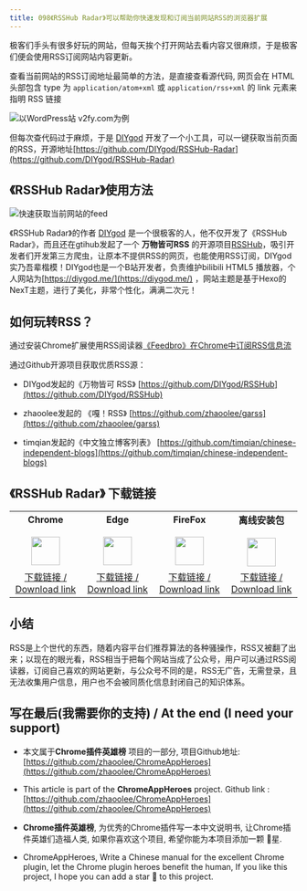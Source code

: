 ```yaml
---
title: 098《RSSHub Radar》可以帮助你快速发现和订阅当前网站RSS的浏览器扩展
---
```




极客们手头有很多好玩的网站，但每天挨个打开网站去看内容又很麻烦，于是极客们便会使用RSS订阅网站内容更新。



查看当前网站的RSS订阅地址最简单的方法，是直接查看源代码,  网页会在 HTML 头部包含 type 为 `application/atom+xml` 或 `application/rss+xml` 的 link 元素来指明 RSS 链接

![以WordPress站 v2fy.com为例](https://cdn.fangyuanxiaozhan.com/assets/1614734878013sTpHGB81.png)



但每次查代码过于麻烦，于是 [DIYgod](https://github.com/DIYgod/) 开发了一个小工具，可以一键获取当前页面的RSS，开源地址[https://github.com/DIYgod/RSSHub-Radar](https://github.com/DIYgod/RSSHub-Radar)



## 《RSSHub Radar》使用方法



![快速获取当前网站的feed](https://cdn.fangyuanxiaozhan.com/assets/1614735419622dCSmRZC4.gif)



《RSSHub Radar》的作者 [DIYgod](https://github.com/DIYgod/) 是一个很极客的人，他不仅开发了《RSSHub Radar》，而且还在gtihub发起了一个 **万物皆可RSS** 的开源项目[RSSHub](https://github.com/DIYgod/RSSHub)，吸引开发者们开发第三方爬虫，让原本不提供RSS的网页，也能使用RSS订阅，DIYgod实乃吾辈楷模！DIYgod也是一个B站开发者，负责维护bilibili HTML5 播放器，个人网站为[https://diygod.me/](https://diygod.me/) ，网站主题是基于Hexo的NexT主题，进行了美化，非常个性化，满满二次元！



## 如何玩转RSS？



通过安装Chrome扩展使用RSS阅读器[《Feedbro》在Chrome中订阅RSS信息流](https://www.v2fy.com/p/096-feedbro-2021-02-27/)



通过Github开源项目获取优质RSS源：

- DIYgod发起的《万物皆可 RSS》  [https://github.com/DIYgod/RSSHub](https://github.com/DIYgod/RSSHub)

- zhaoolee发起的 《嘎！RSS》 [https://github.com/zhaoolee/garss](https://github.com/zhaoolee/garss)

- timqian发起的《中文独立博客列表》 [https://github.com/timqian/chinese-independent-blogs](https://github.com/timqian/chinese-independent-blogs)





## 《RSSHub Radar》 下载链接

<table style="table-layout: fixed;">
<tbody>
<tr>
<td><div style="text-align: center;"><div style="font-weight: bold">Chrome</div><br/><div><img  style="width:50px; height:auto;" src="https://www.v2fy.com/asset/0i/ChromeAppHeroes/page/001_markdown_here.assets/chromeappheroes-chrome-icon.png"/></div></div></td>
<td><div style="text-align: center;" ><div style="font-weight: bold">Edge</div><br/><div><img style="width:50px; height:auto;" src="https://www.v2fy.com/asset/0i/ChromeAppHeroes/page/001_markdown_here.assets/chromeappheroes-edge-icon.png"/></div></div></td>
<td><div style="text-align: center;" ><div style="font-weight: bold">FireFox</div><br/><div><img  style="width:50px; height:auto;" src="https://www.v2fy.com/asset/0i/ChromeAppHeroes/page/001_markdown_here.assets/chromeappheroes-firefox-icon.png"/></div></div></td>
<td><div style="text-align: center;" ><div style="font-weight: bold">离线安装包</div><br/><div><img  style="width:50px; height:auto;" src="https://www.v2fy.com/asset/0i/ChromeAppHeroes/page/001_markdown_here.assets/chromeappheroes-github-download.png"/></div></div></td>
</tr>
<tr>
<td>
<div style="text-align: center;">
<a  href="https://chrome.google.com/webstore/detail/rsshub-radar/kefjpfngnndepjbopdmoebkipbgkggaa">下载链接 / Download link</a>
</div>
</td>
<td>
<div style="text-align: center;">
<a href="https://microsoftedge.microsoft.com/addons/detail/rsshub-radar/gangkeiaobmjcjokiofpkfpcobpbmnln">下载链接 / Download link</a>
</div>
</td>
<td>
<div style="text-align: center;">
<a href="https://addons.mozilla.org/zh-CN/firefox/addon/rsshub-radar/">下载链接 / Download link</a>
</div>
</td>
<td>
<div style="text-align: center;"><a  href="https://cdn.jsdelivr.net/gh/zhaoolee/ChromeAppHeroes/backup/098-rsshub-radar.zip">下载链接 / Download link</a></div>
</td>
</tr>
</tbody>
</table>


## 小结



RSS是上个世代的东西，随着内容平台们推荐算法的各种骚操作，RSS又被翻了出来；以现在的眼光看，RSS相当于把每个网站当成了公众号，用户可以通过RSS阅读器，订阅自己喜欢的网站更新，与公众号不同的是，RSS无广告，无需登录，且无法收集用户信息，用户也不会被同质化信息封闭自己的知识体系。





## 写在最后(我需要你的支持) / At the end (I need your support)

- 本文属于**Chrome插件英雄榜** 项目的一部分, 项目Github地址: [https://github.com/zhaoolee/ChromeAppHeroes](https://github.com/zhaoolee/ChromeAppHeroes)


- This article is part of the **ChromeAppHeroes** project. Github link : [https://github.com/zhaoolee/ChromeAppHeroes](https://github.com/zhaoolee/ChromeAppHeroes) 

- **Chrome插件英雄榜**, 为优秀的Chrome插件写一本中文说明书, 让Chrome插件英雄们造福人类, 如果你喜欢这个项目, 希望你能为本项目添加一颗 🌟星.

- ChromeAppHeroes, Write a Chinese manual for the excellent Chrome plugin, let the Chrome plugin heroes benefit the human, If you like this project, I hope you can add a star 🌟 to this project.

